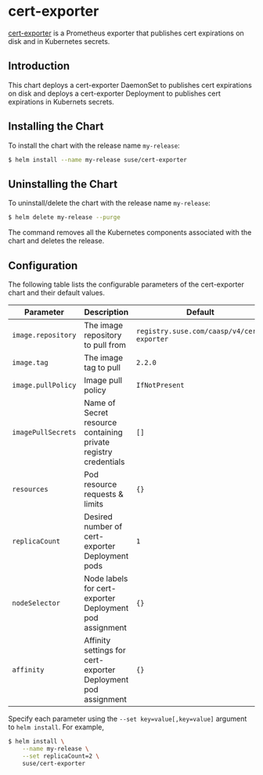 # cert-exporter

[cert-exporter](https://github.com/joe-elliott/cert-exporter) is a Prometheus exporter that publishes cert expirations on disk and in Kubernetes secrets.

## Introduction

This chart deploys a cert-exporter DaemonSet to publishes cert expirations on disk and deploys a cert-exporter Deployment to publishes cert expirations in Kubernets secrets.

## Installing the Chart

To install the chart with the release name `my-release`:

```bash
$ helm install --name my-release suse/cert-exporter
```

## Uninstalling the Chart

To uninstall/delete the chart with the release name `my-release`:

```bash
$ helm delete my-release --purge
```

The command removes all the Kubernetes components associated with the chart and deletes the release.

## Configuration

The following table lists the configurable parameters of the cert-exporter chart and their default values.

| Parameter          | Description                                                     | Default                                    |
| ------------------ | --------------------------------------------------------------- | ------------------------------------------ |
| `image.repository` | The image repository to pull from                               | `registry.suse.com/caasp/v4/cert-exporter` |
| `image.tag`        | The image tag to pull                                           | `2.2.0`                                    |
| `image.pullPolicy` | Image pull policy                                               | `IfNotPresent`                             |
| `imagePullSecrets` | Name of Secret resource containing private registry credentials | `[]`                                       |
| `resources`        | Pod resource requests & limits                                  | `{}`                                       |
| `replicaCount`     | Desired number of cert-exporter Deployment pods                 | `1`                                        |
| `nodeSelector`     | Node labels for cert-exporter Deployment pod assignment         | `{}`                                       |
| `affinity`         | Affinity settings for cert-exporter Deployment pod assignment   | `{}`                                       |

Specify each parameter using the `--set key=value[,key=value]` argument to `helm install`. For example,

```bash
$ helm install \
    --name my-release \
    --set replicaCount=2 \
    suse/cert-exporter
```
